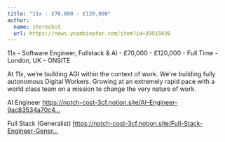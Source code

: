 ```yaml
---
title: "11x : £70,000 - £120,000"
author:
  name: stereobit
  url: https://news.ycombinator.com/item?id=39915030
---
```

11x - Software Engineer, Fullstack &amp; AI - £70,000 - £120,000 - Full Time - London, UK - ONSITE

At 11x, we’re building AGI within the context of work. We&#x27;re building fully autonomous Digital Workers. Growing at an extremely rapid pace with a world class team on a mission to change the very nature of work.

AI Engineer <a href="https:&#x2F;&#x2F;notch-cost-3cf.notion.site&#x2F;AI-Engineer-9ac83534a70c489eaf3af3c14726ea35?pvs=74" rel="nofollow">https:&#x2F;&#x2F;notch-cost-3cf.notion.site&#x2F;AI-Engineer-9ac83534a70c4...</a>

Full Stack (Generalist) <a href="https:&#x2F;&#x2F;notch-cost-3cf.notion.site&#x2F;Full-Stack-Engineer-Generalist-4e82d41419804965a9431fdf61a0817e" rel="nofollow">https:&#x2F;&#x2F;notch-cost-3cf.notion.site&#x2F;Full-Stack-Engineer-Gener...</a>
